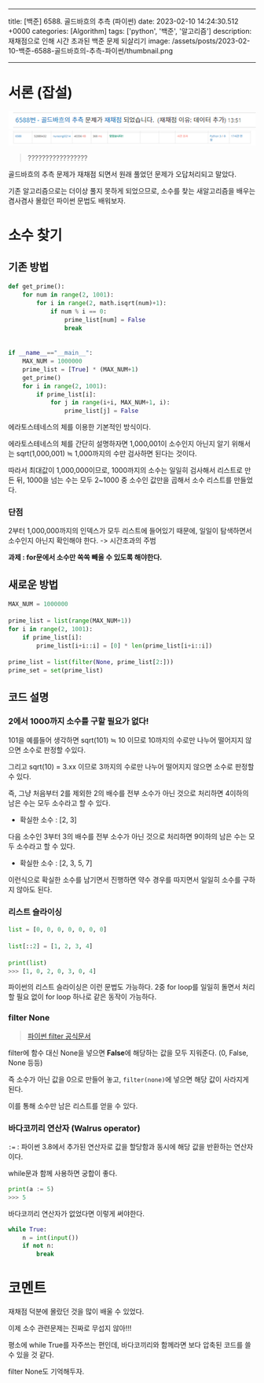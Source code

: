

---
title: [백준] 6588. 골드바흐의 추측 (파이썬)
date: 2023-02-10 14:24:30.512 +0000
categories: [Algorithm]
tags: ['python', '백준', '알고리즘']
description: 재채점으로 인해 시간 초과된 백준 문제 되살리기
image: /assets/posts/2023-02-10-백준-6588-골드바흐의-추측-파이썬/thumbnail.png

---

# 서론 (잡설)

![](/assets/posts/2023-02-10-백준-6588-골드바흐의-추측-파이썬/img0.png)
![](/assets/posts/2023-02-10-백준-6588-골드바흐의-추측-파이썬/img1.png)

> ?????????????????

골드바흐의 추측 문제가 재채점 되면서 원래 풀었던 문제가 오답처리되고 말았다.

기존 알고리즘으로는 더이상 풀지 못하게 되었으므로, 소수를 찾는 새알고리즘을 배우는 겸사겸사 몰랐던 파이썬 문법도 배워보자.

# 소수 찾기

## 기존 방법

```python
def get_prime():
    for num in range(2, 1001):
        for i in range(2, math.isqrt(num)+1):
            if num % i == 0: 
                prime_list[num] = False
                break
            

if __name__=="__main__":
    MAX_NUM = 1000000
    prime_list = [True] * (MAX_NUM+1)
    get_prime()
    for i in range(2, 1001):
        if prime_list[i]:
            for j in range(i+i, MAX_NUM+1, i):
                prime_list[j] = False
```

에라토스테네스의 체를 이용한 기본적인 방식이다.

에라토스테네스의 체를 간단히 설명하자면 1,000,001이 소수인지 아닌지 알기 위해서는 sqrt(1,000,001) ≒ 1,000까지의 수만 검사하면 된다는 것이다.


따라서 최대값이 1,000,000이므로, 1000까지의 소수는 일일히 검사해서 리스트로 만든 뒤, 1000을 넘는 수는 모두 2~1000 중 소수인 값만을 곱해서 소수 리스트를 만들었다.

### 단점

2부터 1,000,000까지의 인덱스가 모두 리스트에 들어있기 때문에, 일일이 탐색하면서 소수인지 아닌지 확인해야 한다.
-> 시간초과의 주범

**과제 : for문에서 소수만 쏙쏙 빼올 수 있도록 해야한다.**

## 새로운 방법

```python
MAX_NUM = 1000000

prime_list = list(range(MAX_NUM+1))
for i in range(2, 1001):
    if prime_list[i]:
        prime_list[i+i::i] = [0] * len(prime_list[i+i::i])

prime_list = list(filter(None, prime_list[2:]))
prime_set = set(prime_list)
```

## 코드 설명

### 2에서 1000까지 소수를 구할 필요가 없다!

101을 예를들어 생각하면 sqrt(101) ≒ 10 이므로 10까지의 수로만 나누어 떨어지지 않으면 소수로 판정할 수있다.

그리고 sqrt(10) = 3.xx 이므로 3까지의 수로만 나누어 떨어지지 않으면 소수로 판정할 수 있다.

즉, 그냥 처음부터 2를 제외한 2의 배수를 전부 소수가 아닌 것으로 처리하면 4이하의 남은 수는 모두 소수라고 할 수 있다.
- 확실한 소수 : [2, 3]

다음 소수인 3부터 3의 배수를 전부  소수가 아닌 것으로 처리하면 9이하의 남은 수는 모두 소수라고 할 수 있다.
- 확실한 소수 : [2, 3, 5, 7]

이런식으로 확실한 소수를 남기면서 진행하면 약수 경우를 따지면서 일일히 소수를 구하지 않아도 된다.

### 리스트 슬라이싱

```python
list = [0, 0, 0, 0, 0, 0, 0]

list[::2] = [1, 2, 3, 4]

print(list)
>>> [1, 0, 2, 0, 3, 0, 4]
```

파이썬의 리스트 슬라이싱은 이런 문법도 가능하다.
2중 for loop를 일일히 돌면서 처리할 필요 없이 for loop 하나로 같은 동작이 가능하다.

### filter None

> [파이썬 filter 공식문서](https://docs.python.org/3/library/functions.html#filter) 

filter에 함수 대신 None을 넣으면 **False**에 해당하는 값을 모두 지워준다. (0, False, None 등등)

즉 소수가 아닌 값을 0으로 만들어 놓고, `filter(none)`에 넣으면 해당 값이 사라지게 된다.

이를 통해 소수만 남은 리스트를 얻을 수 있다.

### 바다코끼리 연산자 (Walrus operator)

`:=`  : 파이썬 3.8에서 추가된 연산자로 값을 할당함과 동시에 해당 값을 반환하는 연산자이다.

while문과 함께 사용하면 궁합이 좋다.

```python
print(a := 5)
>>> 5
```

바다코끼리 연산자가 없었다면 이렇게 써야한다.

```python
while True:
	n = int(input())
	if not n:
    	break
```

# 코멘트

재채점 덕분에 몰랐던 것을 많이 배울 수 있었다.

이제 소수 관련문제는 진짜로 무섭지 않아!!!

평소에 while True를 자주쓰는 편인데, 바다코끼리와 함께라면 보다 압축된 코드를 쓸 수 있을 것 같다.

filter None도 기억해두자.

        
